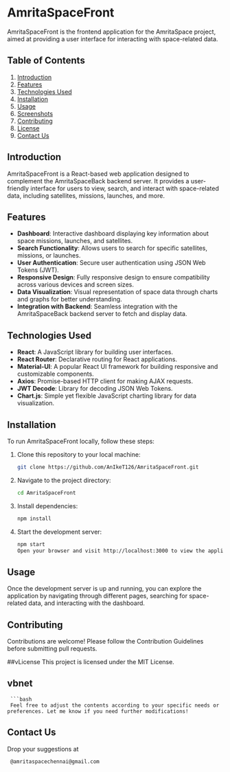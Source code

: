 # AmritaSpaceFront


AmritaSpaceFront is the frontend application for the AmritaSpace project, aimed at providing a user interface for interacting with space-related data.

## Table of Contents

1. [Introduction](#introduction)
2. [Features](#features)
3. [Technologies Used](#technologies-used)
4. [Installation](#installation)
5. [Usage](#usage)
6. [Screenshots](#screenshots)
7. [Contributing](#contributing)
8. [License](#license)
9. [Contact Us](#Contact-Us)
## Introduction

AmritaSpaceFront is a React-based web application designed to complement the AmritaSpaceBack backend server. It provides a user-friendly interface for users to view, search, and interact with space-related data, including satellites, missions, launches, and more.

## Features

- **Dashboard**: Interactive dashboard displaying key information about space missions, launches, and satellites.
- **Search Functionality**: Allows users to search for specific satellites, missions, or launches.
- **User Authentication**: Secure user authentication using JSON Web Tokens (JWT).
- **Responsive Design**: Fully responsive design to ensure compatibility across various devices and screen sizes.
- **Data Visualization**: Visual representation of space data through charts and graphs for better understanding.
- **Integration with Backend**: Seamless integration with the AmritaSpaceBack backend server to fetch and display data.

## Technologies Used

- **React**: A JavaScript library for building user interfaces.
- **React Router**: Declarative routing for React applications.
- **Material-UI**: A popular React UI framework for building responsive and customizable components.
- **Axios**: Promise-based HTTP client for making AJAX requests.
- **JWT Decode**: Library for decoding JSON Web Tokens.
- **Chart.js**: Simple yet flexible JavaScript charting library for data visualization.

## Installation

To run AmritaSpaceFront locally, follow these steps:

1. Clone this repository to your local machine:

   ```bash
   git clone https://github.com/AnIkeT126/AmritaSpaceFront.git

2. Navigate to the project directory:

    ```bash
    cd AmritaSpaceFront

3. Install dependencies:

    ```bash
    npm install

4. Start the development server:

     ```bash
     npm start
     Open your browser and visit http://localhost:3000 to view the application.

## Usage
Once the development server is up and running, you can explore the application by navigating through different pages, searching for space-related data, and interacting with the dashboard.


## Contributing
Contributions are welcome! Please follow the Contribution Guidelines before submitting pull requests.

##vLicense
This project is licensed under the MIT License.

## vbnet

     ```bash
     Feel free to adjust the contents according to your specific needs or preferences. Let me know if you need further modifications!


## Contact Us
Drop your suggestions at

  ```bash
   @amritaspacechennai@gmail.com

